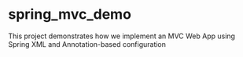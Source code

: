 # spring_mvc_demo
This project demonstrates how we implement an MVC Web App using Spring XML and Annotation-based configuration